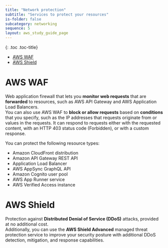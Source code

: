 ```yaml
---
title: "Network protection"
subtitle: "Services to protect your resources"
is-folder: false
subcategory: networking
sequence: 5
layout: aws_study_guide_page
---
```


{: .toc .toc-title}
- [AWS WAF](#aws-waf)
- [AWS Shield](#aws-shield)


# AWS WAF
Web application firewall that lets you **monitor web requests** that are **forwarded** to resources, such as AWS API Gateway and AWS Application Load Balancers.  
You can also use AWS WAF to **block or allow requests** based on **conditions** that you specify, such as the IP addresses that requests originate from or values in the requests.
It can respond to requests either with the requested content, with an HTTP 403 status code (Forbidden), or with a custom response.

You can protect the following resource types:
- Amazon CloudFront distribution
- Amazon API Gateway REST API
- Application Load Balancer
- AWS AppSync GraphQL API
- Amazon Cognito user pool
- AWS App Runner service
- AWS Verified Access instance

# AWS Shield

Protection against **Distributed Denial of Service (DDoS)** attacks, provided at no additional cost.  
Additionally, you can use the **AWS Shield Advanced** managed threat protection service to improve your security posture with additional DDoS detection, mitigation, and response capabilities.